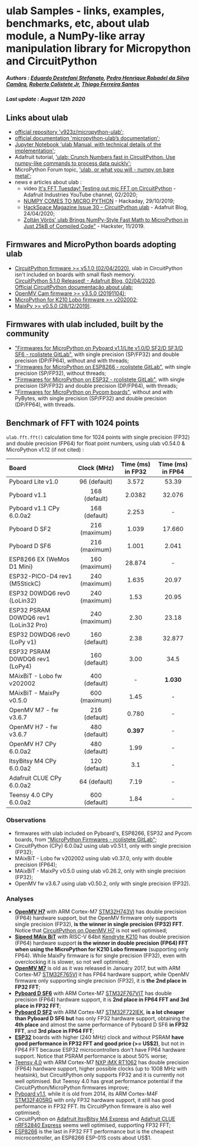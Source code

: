 # ulab Samples - links, examples, benchmarks, etc, about ulab module, a NumPy-like array manipulation library for Micropython and CircuitPython

##### Authors : [Eduardo Destefani Stefanato](https://github.com/EduardoDestefani), [Pedro Henrique Robadel da Silva Camâra](https://github.com/ph-robadel), [Roberto Colistete Jr](https://github.com/rcolistete), [Thiago Ferreira Santos](https://github.com/thiagofe)

##### Last update : August 12th 2020


## Links about ulab

- [official repository 'v923z/micropython-ulab'](https://github.com/v923z/micropython-ulab);
- [official documentation 'micropython-ulab’s documentation'](https://micropython-ulab.readthedocs.io/);
- [Jupyter Notebook 'ulab Manual, with technical details of the implementation'](https://github.com/v923z/micropython-ulab/blob/master/docs/ulab-manual.ipynb);
- Adafruit tutorial, ['ulab: Crunch Numbers fast in CircuitPython. Use numpy-like commands to process data quickly'](https://learn.adafruit.com/ulab-crunch-numbers-fast-with-circuitpython);
- MicroPython Forum topic, ['ulab, or what you will - numpy on bare metal'](https://forum.micropython.org/viewtopic.php?f=3&t=7005);
- news e articles about ulab :
    * vídeo [It's FFT Tuesday! Testing out mic FFT on CircuitPython](https://www.youtube.com/watch?v=c0SMT1UY37M) - Adafruit Industries
YouTube channel, 02/2020;
    * [NUMPY COMES TO MICRO PYTHON](https://hackaday.com/2019/10/29/numpy-comes-to-micro-python/) - Hackaday, 29/10/2019;
    * [HackSpace Magazine Issue 30 – CircuitPython ulab](https://blog.adafruit.com/2020/04/24/hackspace-magazine-issue-30-circuitpython-ulab-clue-adafruit-circuitpython-hackspacemag-adafruit/) - Adafruit Blog, 24/04/2020;
    * [Zoltán Vörös' ulab Brings NumPy-Style Fast Math to MicroPython in Just 25kB of Compiled Code"](https://www.hackster.io/news/zoltan-voros-ulab-brings-numpy-style-fast-math-to-micropython-in-just-25kb-of-compiled-code-aa52a81cd269) - Hackster, 11/2019.


## Firmwares and MicroPython boards adopting ulab

- [CircuitPython firmware >= v5.1.0 (02/04/2020)](https://github.com/adafruit/circuitpython/releases/tag/5.1.0), ulab in CircuitPython isn't included on boards with small flash memory.  
[CircuitPython 5.1.0 Released! - Adafruit Blog, 02/04/2020](https://blog.adafruit.com/2020/04/02/circuitpython-5-1-0-released-circuitpython-python-ulab-adafruit-circuitpython/).  
[Official CircuitPython documentação about ulab](https://circuitpython.readthedocs.io/en/latest/autoapi/ulab/index.html);
- [OpenMV Cam firmware >= v3.5.0 (20191104)](https://docs.openmv.io/library/index.html?highlight=ulab#third-party-libraries-on-the-openmv-cam);
- [MicroPython for K210 Lobo firmware >= v202002](https://loboris.eu/forum/showthread.php?tid=1004);
- [MaixPy >= v0.5.0 (28/12/2019)](https://twitter.com/SipeedIO/status/1210875423627702272).


## Firmwares with ulab included, built by the community

- ["Firmwares for MicroPython on Pyboard v1.1/Lite v1.0/D SF2/D SF3/D SF6 - rcolistete GitLab"](https://gitlab.com/rcolistete/micropython-firmwares/-/tree/master/Pyboard), with single precision (SP/FP32) and double precision (DP/FP64), without and with threads;
- ["Firmwares for MicroPython on ESP8266 - rcolistete GitLab"](https://gitlab.com/rcolistete/micropython-firmwares/-/tree/master/ESP8266), with single precision (SP/FP32), without threads;
- ["Firmwares for MicroPython on ESP32 - rcolistete GitLab"](https://gitlab.com/rcolistete/micropython-firmwares/-/tree/master/ESP32), with single precision (SP/FP32) and double precision (DP/FP64), with threads;
- ["Firmwares for MicroPython on Pycom boards"](https://gitlab.com/rcolistete/micropython-firmwares/-/tree/master/Pycom), without and with PyBytes, with single precision (SP/FP32) and double precision (DP/FP64), with threads.


## Benchmark of FFT with 1024 points

`ulab.fft.fft()` calculation time for 1024 points with single precision (FP32) and double precision (FP64) for float point numbers, using ulab v0.54.0 & MicroPython v1.12 (if not cited) :

| Board                       |  Clock (MHz)  |  Time (ms) in FP32  |  Time (ms) in FP64  |
| :-------------------------- | :-----------: | :-----------------: | :-----------------: |
| Pyboard Lite v1.0           | 96 (default)  |        3.572        |        53.39        |
| Pyboard v1.1                | 168 (default) |        2.0382       |        32.076       |
| Pyboard v1.1 CPy 6.0.0a2    | 168 (default) |        2.253        |          -          |
| Pyboard D SF2               | 216 (maximum) |        1.039        |        17.660       |
| Pyboard D SF6               | 216 (maximum) |        1.001        |        2.041        |
| ESP8266 EX (WeMos D1 Mini)  | 160 (maximum) |       28.874        |          -          |
| ESP32-PICO-D4 rev1 (M5StickC) | 240 (maximum) |      1.635        |        20.97        |
| ESP32 D0WDQ6 rev0 (LoLin32) | 240 (maximum) |        1.53         |        20.95        |
| ESP32 PSRAM D0WDQ6 rev1 (LoLin32 Pro) | 240 (maximum) | 2.30      |        23.18        |
| ESP32 D0WDQ6 rev0 (LoPy v1) | 160 (default) |         2.38        |        32.877       |
| ESP32 PSRAM D0WDQ6 rev1 (LoPy4) | 160 (default) |     3.00        |        34.5         |
| MAixBiT - Lobo fw v202002   | 400 (default) |          -          |       **1.030**     |
| MAixBiT - MaixPy v0.5.0     | 600 (maximum) |        1.45         |          -          |
| OpenMV M7 - fw v3.6.7       | 216 (default) |        0.780        |          -          |
| OpenMV H7 - fw v3.6.7       | 480 (default) |      **0.397**      |          -          |
| OpenMV H7 CPy 6.0.0a2       | 480 (default) |        1.99         |          -          |
| ItsyBitsy M4 CPy 6.0.0a2    | 120 (default) |         3.1         |          -          |
| Adafruit CLUE CPy 6.0.0a2   | 64 (default)  |        7.19         |          -          |
| Teensy 4.0 CPy 6.0.0a2      | 600 (default) |        1.84         |          -          |

### Observations

- firmwares with ulab included on Pyboard's, ESP8266, ESP32 and Pycom boards, from ["MicroPython Firmwares - rcolistete GitLab"](https://gitlab.com/rcolistete/micropython-firmwares);
- CircuitPython (CPy) 6.0.0a2 using ulab v0.51.1, only with single precision (FP32);
- MAixBiT - Lobo fw v202002 using ulab v0.37.0, only with  double precision (FP64);
- MAixBiT - MaixPy v0.5.0 using ulab v0.26.2, only with single precision (FP32);
- OpenMV fw v3.6.7 using ulab v0.50.2, only with single precision (FP32).

### Analyses

- [**OpenMV H7**](https://openmv.io/products/openmv-cam-h7) with ARM Cortex-M7 [STM32H743VI](https://www.st.com/en/microcontrollers-microprocessors/stm32h743vi.html) has double precision (FP64) hardware support, but the OpenMV firmware only supports single precision (FP32), **is the winner in single precision (FP32) FFT**. Notice that [CircuitPython on OpenMV H7](https://circuitpython.org/board/openmv_h7/) is not well optimised;
- [**Sipeed MAix BiT**](https://www.seeedstudio.com/Sipeed-MAix-BiT-for-RISC-V-AI-IoT-p-2872.html) with RISC-V 64bit [Kendryte K210](https://canaan.io/product/kendryteai) has double precision (FP64) hardware support **is the winner in double precision (FP64) FFT when using the MicroPython for K210 Lobo firmware** (supporting only FP64). While MaixPy firmware is for single precision (FP32), even with overclocking it is slower, so not well optimised;
- [**OpenMV M7**](https://openmv.io/products/openmv-cam-m7) is old as it was released in January 2017, but with ARM Cortex-M7 [STM32F765VI](https://www.st.com/en/microcontrollers-microprocessors/stm32f765vi.html) it has FP64 hardware support, while OpenMV firmware only supporting single precision (FP32), it is **the 2nd place in FP32 FFT**;
- [**Pyboard D SF6**](https://store.micropython.org/product/PYBD-SF6-W4F2) with ARM Cortex-M7 [STM32F767VIT](https://www.st.com/en/microcontrollers-microprocessors/stm32f767vi.html) has double precision (FP64) hardware support, it is **2nd place in FP64 FFT and 3rd place in FP32 FFT**;
- [**Pyboard D SF2**](https://store.micropython.org/product/PYBD-SF2-W4F2) with ARM Cortex-M7 [STM32F722IEK](https://www.st.com/content/st_com/en/products/microcontrollers-microprocessors/stm32-32-bit-arm-cortex-mcus/stm32-high-performance-mcus/stm32f7-series/stm32f7x2/stm32f722ie.html), **is a lot cheaper than Pyboard D SF6 but** has only FP32 hardware support, obtaining the **4th place** and almost the same performance of Pyboard D SF6 **in FP32 FFT**, and **3rd place in FP64 FFT**;
- [**ESP32**](http://esp32.net/) boards with higher (240 MHz) clock and without PSRAM **have good performance in FP32 FFT and good price (>= US$2)**, but not in FP64 FFT because ESP32 microcontrollers don't have FP64 hardware support. Notice that PSRAM performance is about 50% worse;
- [Teensy 4.0](https://www.pjrc.com/store/teensy40.html) with ARM Cortex-M7 [NXP iMX RT1062](https://www.nxp.com/products/processors-and-microcontrollers/arm-microcontrollers/i-mx-rt-crossover-mcus/i-mx-rt1060-crossover-mcu-with-arm-cortex-m7-core:i.MX-RT1060) has double precision (FP64) hardware support, higher possible clocks (up to 1008 MHz with heatsink), but CircuitPython only supports FP32 and it is currently not well optimised. But Teensy 4.0 has great performance potential if the CircuitPython/MicroPython firmwares improve;
- [Pyboard v1.1](https://store.micropython.org/product/PYBv1.1), while it is old from 2014, its ARM Cortex-M4F [STM32F405RG](https://www.st.com/en/microcontrollers-microprocessors/stm32f405rg.html) with only FP32 hardware support, it still has good performance in FP32 FFT. Its CircuitPython firmware is also well optimised;
- CircuitPython on [Adafruit ItsyBitsy M4 Express](https://www.adafruit.com/product/3800) and [Adafruit CLUE nRF52840 Express](https://www.adafruit.com/product/4500) seems well optimised, supporting FP32 FFT;
- [ESP8266](https://www.espressif.com/en/products/socs/esp8266) is the last in FP32 FFT performance but is the cheapest microcontroller, an ESP8266 ESP-01S costs about US$1.
